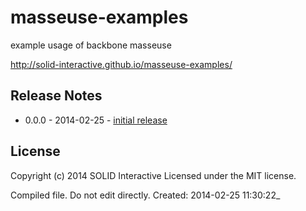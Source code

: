 # masseuse-examples

example usage of backbone masseuse

http://solid-interactive.github.io/masseuse-examples/

## Release Notes
* 0.0.0 - 2014-02-25 - [initial release](https://github.com/Solid-Interactive/masseuse-examples/tree/master/release_notes/0.0.0_2014-02-25.md)


## License
Copyright (c) 2014 SOLID Interactive
Licensed under the MIT license.

Compiled file. Do not edit directly.  Created: 2014-02-25 11:30:22_
